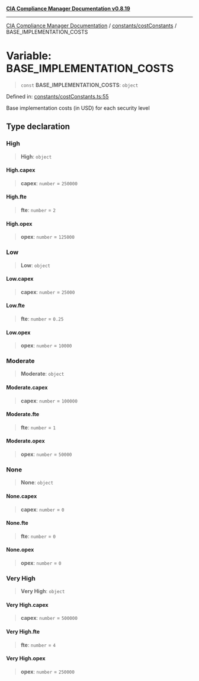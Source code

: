 [**CIA Compliance Manager Documentation v0.8.19**](../../../README.md)

***

[CIA Compliance Manager Documentation](../../../modules.md) / [constants/costConstants](../README.md) / BASE\_IMPLEMENTATION\_COSTS

# Variable: BASE\_IMPLEMENTATION\_COSTS

> `const` **BASE\_IMPLEMENTATION\_COSTS**: `object`

Defined in: [constants/costConstants.ts:55](https://github.com/Hack23/cia-compliance-manager/blob/8a17389ebf0d2a027875b835eec814811b99abcc/src/constants/costConstants.ts#L55)

Base implementation costs (in USD) for each security level

## Type declaration

### High

> **High**: `object`

#### High.capex

> **capex**: `number` = `250000`

#### High.fte

> **fte**: `number` = `2`

#### High.opex

> **opex**: `number` = `125000`

### Low

> **Low**: `object`

#### Low.capex

> **capex**: `number` = `25000`

#### Low.fte

> **fte**: `number` = `0.25`

#### Low.opex

> **opex**: `number` = `10000`

### Moderate

> **Moderate**: `object`

#### Moderate.capex

> **capex**: `number` = `100000`

#### Moderate.fte

> **fte**: `number` = `1`

#### Moderate.opex

> **opex**: `number` = `50000`

### None

> **None**: `object`

#### None.capex

> **capex**: `number` = `0`

#### None.fte

> **fte**: `number` = `0`

#### None.opex

> **opex**: `number` = `0`

### Very High

> **Very High**: `object`

#### Very High.capex

> **capex**: `number` = `500000`

#### Very High.fte

> **fte**: `number` = `4`

#### Very High.opex

> **opex**: `number` = `250000`
